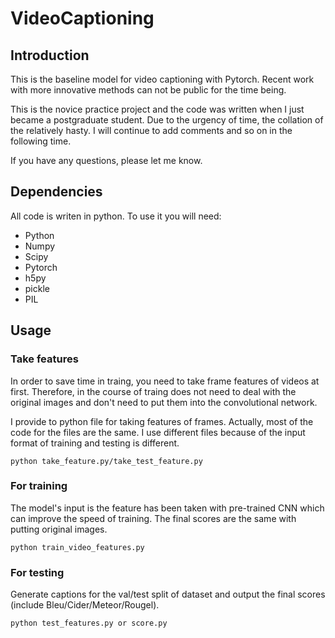 # VideoCaptioning
## Introduction

This is the baseline model for video captioning with Pytorch. Recent work with more innovative methods can not be public for the time being.

This is the novice practice project and the code was written when I just became a postgraduate student. Due to the urgency of time, the collation of the relatively hasty. I will continue to add comments and so on in the following time.

If you have any questions, please let me know. 

## Dependencies

All code is writen in python. To use it you will need:

* Python
* Numpy
* Scipy
* Pytorch
* h5py
* pickle
* PIL

## Usage

### Take features

In order to save time in traing, you need to take frame features of videos at first. Therefore, in the course of traing does not need to deal with the original images and don't need to put them into the convolutional network.

I provide to python file for taking features of frames. Actually, most of the code for the files are the same. I use different files because of the input format of training and testing is different.

```
python take_feature.py/take_test_feature.py
```

### For training

The model's input is the feature has been taken with pre-trained CNN which can improve the speed of training. The final scores are the same with putting original images.

```
python train_video_features.py
```

### For testing

Generate captions for the val/test split of dataset and output the final scores (include Bleu/Cider/Meteor/Rougel).

```
python test_features.py or score.py
```
